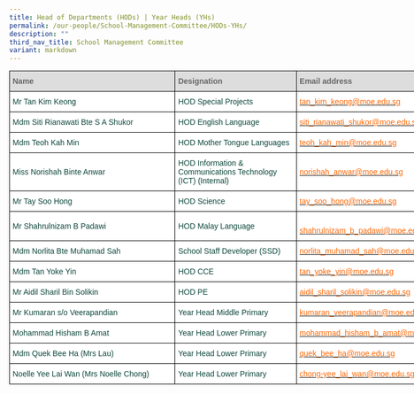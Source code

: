 ```yaml
---
title: Head of Departments (HODs) | Year Heads (YHs)
permalink: /our-people/School-Management-Committee/HODs-YHs/
description: ""
third_nav_title: School Management Committee
variant: markdown
---
```

<style type="text/css">
.tg  {border-collapse:collapse;border-spacing:0;margin:0px auto;}
.tg td{border-color:black;border-style:solid;border-width:1px;font-family:Arial, sans-serif;font-size:14px;
  overflow:hidden;padding:10px 5px;word-break:normal;}
.tg th{border-color:black;border-style:solid;border-width:1px;font-family:Arial, sans-serif;font-size:14px;
  font-weight:normal;overflow:hidden;padding:10px 5px;word-break:normal;}
.tg .tg-yhj3{background-color:#FFF;color:#0C463A;text-align:left;vertical-align:middle}
.tg .tg-feqv{background-color:#DDD;color:#666;font-weight:bold;text-align:left;vertical-align:middle}
.tg .tg-o5fr{background-color:#FFF;color:#FD6500;text-align:left;vertical-align:middle}
</style>
<table class="tg" style="undefined; table-layout: fixed; width: 820px">
<colgroup>
<col style="width: 300px">
<col style="width: 220px">
<col style="width: 300px">
</colgroup>
<tbody>
  <tr>
    <td class="tg-feqv"><span style="color:#666">Name</span></td>
    <td class="tg-feqv"><span style="color:#666">Designation</span></td>
    <td class="tg-feqv"><span style="color:#666">Email address</span></td>
  </tr>
  <tr>
    <td class="tg-yhj3">Mr Tan Kim Keong<br></td>
    <td class="tg-yhj3">HOD Special Projects<br></td>
    <td class="tg-o5fr"><a href="mailto:tan_kim_keong@moe.edu.sg"><span style="text-decoration:none;color:#FD6500">tan_kim_keong@moe.edu.sg</span></a><br></td>
  </tr>
  <tr>
    <td class="tg-yhj3">Mdm Siti Rianawati Bte S A Shukor<br></td>
    <td class="tg-yhj3">HOD English Language</td>
    <td class="tg-o5fr"><a href="mailto:siti_rianawati_shukor@moe.edu.sg"><span style="text-decoration:none;color:#FD6500">siti_rianawati_shukor@moe.edu.sg</span></a><br></td>
  </tr>
	 <tr>
    <td class="tg-yhj3">Mdm Teoh Kah Min<br></td>
    <td class="tg-yhj3">HOD Mother Tongue Languages</td>
    <td class="tg-o5fr"><a href="mailto:teoh_kah_min@moe.edu.sg"><span style="text-decoration:none;color:#FD6500">teoh_kah_min@moe.edu.sg</span></a><br></td>
  </tr>
  <tr>
    <td class="tg-yhj3">Miss Norishah Binte Anwar<br></td>
    <td class="tg-yhj3"> HOD Information &amp; Communications Technology (ICT) (Internal)</td>
    <td class="tg-o5fr"><a href="mailto:norishah_anwar@moe.edu.sg"><span style="text-decoration:none;color:#FD6500">norishah_anwar@moe.edu.sg</span></a> </td>
  </tr>
  <tr>
    <td class="tg-yhj3"> Mr Tay Soo Hong</td>
    <td class="tg-yhj3"> HOD Science</td>
    <td class="tg-o5fr"><a href="mailto:tay_soo_hong@moe.edu.sg"><span style="text-decoration:none;color:#FD6500">tay_soo_hong@moe.edu.sg</span></a> </td>
  </tr>
  <tr>
    <td class="tg-yhj3">Mr Shahrulnizam B Padawi</td>
    <td class="tg-yhj3"> HOD Malay Language<br></td>
    <td class="tg-o5fr"><a href="mailto:shahrulnizam_b_padawi@moe.edu.sg"><span style="text-decoration:none;color:#FD6500"><br>shahrulnizam_b_padawi@moe.edu.sg</span></a> </td>
  </tr>
  <tr>
    <td class="tg-yhj3">Mdm Norlita Bte Muhamad Sah<br></td>
    <td class="tg-yhj3"> School Staff Developer (SSD)<br></td>
    <td class="tg-o5fr"><a href="mailto:norlita_muhamad_sah@moe.edu.sg"><span style="text-decoration:none;color:#FD6500">norlita_muhamad_sah@moe.edu.sg</span></a> </td>
  </tr>
  <tr>
    <td class="tg-yhj3">Mdm Tan Yoke Yin<br></td>
    <td class="tg-yhj3">HOD CCE<br></td>
    <td class="tg-yhj3"><a href="mailto:tan_yoke_yin@moe.edu.sg"><span style="text-decoration:none;color:#FD6500">tan_yoke_yin@moe.edu.sg</span></a> </td>
  </tr>
  <tr>
    <td class="tg-yhj3"> Mr Aidil Sharil Bin Solikin</td>
    <td class="tg-yhj3">  HOD PE</td>
    <td class="tg-o5fr"><a href="mailto:aidil_sharil_solikin@moe.edu.sg"><span style="text-decoration:none;color:#FD6500">aidil_sharil_solikin@moe.edu.sg</span></a> </td>
  </tr>
  <tr>
    <td class="tg-yhj3">Mr Kumaran s/o Veerapandian<br></td>
    <td class="tg-yhj3">Year Head Middle Primary <br></td>
    <td class="tg-o5fr"><a href="mailto:kumaran_veerapandian@moe.edu.sg"><span style="text-decoration:none;color:#FD6500">kumaran_veerapandian@moe.edu.sg</span></a> </td>
		</tr>
  <tr>
    <td class="tg-yhj3">Mohammad Hisham B Amat<br></td>
    <td class="tg-yhj3">Year Head Lower Primary<br></td>
    <td class="tg-o5fr"><a href="mailto:mohammad_hisham_b_amat@moe.edu.sg"><span style="text-decoration:none;color:#FD6500">mohammad_hisham_b_amat@moe.edu.sg</span></a> </td>
	</tr>
  <tr>
    <td class="tg-yhj3">Mdm Quek Bee Ha (Mrs Lau)<br></td>
    <td class="tg-yhj3">Year Head Lower Primary <br></td>
    <td class="tg-o5fr"><a href="mailto:quek_bee_ha@moe.edu.sg"><span style="text-decoration:none;color:#FD6500">quek_bee_ha@moe.edu.sg</span></a> </td>
	</tr>
  <tr>
    <td class="tg-yhj3">Noelle Yee Lai Wan (Mrs Noelle Chong)<br></td>
    <td class="tg-yhj3">Year Head Lower Primary<br></td>
    <td class="tg-o5fr"><a href="mailto:chong-yee_lai_wan@moe.edu.sg"><span style="text-decoration:none;color:#FD6500">chong-yee_lai_wan@moe.edu.sg</span></a> </td>
</tr>
</tbody>
</table>